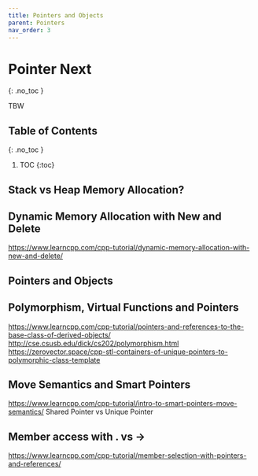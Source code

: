 ```yaml
---
title: Pointers and Objects
parent: Pointers
nav_order: 3
---
```


<!-- prettier-ignore-start -->

# Pointer Next
{: .no_toc }

TBW

## Table of Contents
{: .no_toc }

1. TOC
{:toc}

<!-- prettier-ignore-end -->

## Stack vs Heap Memory Allocation?

## Dynamic Memory Allocation with New and Delete

https://www.learncpp.com/cpp-tutorial/dynamic-memory-allocation-with-new-and-delete/

## Pointers and Objects

## Polymorphism, Virtual Functions and Pointers

https://www.learncpp.com/cpp-tutorial/pointers-and-references-to-the-base-class-of-derived-objects/
http://cse.csusb.edu/dick/cs202/polymorphism.html
https://zerovector.space/cpp-stl-containers-of-unique-pointers-to-polymorphic-class-template

## Move Semantics and Smart Pointers

https://www.learncpp.com/cpp-tutorial/intro-to-smart-pointers-move-semantics/
Shared Pointer vs Unique Pointer

## Member access with . vs ->

https://www.learncpp.com/cpp-tutorial/member-selection-with-pointers-and-references/
